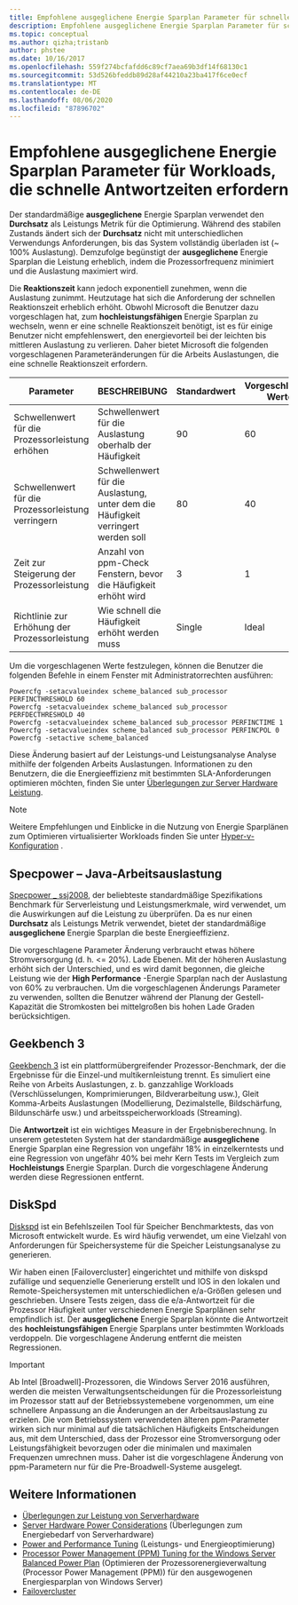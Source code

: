 ```yaml
---
title: Empfohlene ausgeglichene Energie Sparplan Parameter für schnelle Antwortzeiten
description: Empfohlene ausgeglichene Energie Sparplan Parameter für schnelle Antwortzeiten
ms.topic: conceptual
ms.author: qizha;tristanb
author: phstee
ms.date: 10/16/2017
ms.openlocfilehash: 559f274bcfafdd6c89cf7aea69b3df14f68130c1
ms.sourcegitcommit: 53d526bfeddb89d28af44210a23ba417f6ce0ecf
ms.translationtype: MT
ms.contentlocale: de-DE
ms.lasthandoff: 08/06/2020
ms.locfileid: "87896702"
---
```

# <a name="recommended-balanced-power-plan-parameters-for-workloads-requiring-quick-response-times"></a>Empfohlene ausgeglichene Energie Sparplan Parameter für Workloads, die schnelle Antwortzeiten erfordern

Der standardmäßige **ausgeglichene** Energie Sparplan verwendet den **Durchsatz** als Leistungs Metrik für die Optimierung. Während des stabilen Zustands ändert sich der **Durchsatz** nicht mit unterschiedlichen Verwendungs Anforderungen, bis das System vollständig überladen ist (~ 100% Auslastung).  Demzufolge begünstigt der **ausgeglichene** Energie Sparplan die Leistung erheblich, indem die Prozessorfrequenz minimiert und die Auslastung maximiert wird.

Die **Reaktionszeit** kann jedoch exponentiell zunehmen, wenn die Auslastung zunimmt. Heutzutage hat sich die Anforderung der schnellen Reaktionszeit erheblich erhöht. Obwohl Microsoft die Benutzer dazu vorgeschlagen hat, zum **hochleistungsfähigen** Energie Sparplan zu wechseln, wenn er eine schnelle Reaktionszeit benötigt, ist es für einige Benutzer nicht empfehlenswert, den energievorteil bei der leichten bis mittleren Auslastung zu verlieren. Daher bietet Microsoft die folgenden vorgeschlagenen Parameteränderungen für die Arbeits Auslastungen, die eine schnelle Reaktionszeit erfordern.


| Parameter | BESCHREIBUNG | Standardwert | Vorgeschlagene Werte |
|------------------------|--------------------------------------------------------------------------------------------------------------------------------------------------------|----------------------------------------------------------------------------------|-----------------------------------------------------------------------------------------------------------------------------------------------------------|
| Schwellenwert für die Prozessorleistung erhöhen | Schwellenwert für die Auslastung oberhalb der Häufigkeit | 90 | 60 |
| Schwellenwert für die Prozessorleistung verringern | Schwellenwert für die Auslastung, unter dem die Häufigkeit verringert werden soll | 80 | 40 |
| Zeit zur Steigerung der Prozessorleistung | Anzahl von ppm-Check Fenstern, bevor die Häufigkeit erhöht wird | 3 | 1 |
| Richtlinie zur Erhöhung der Prozessorleistung | Wie schnell die Häufigkeit erhöht werden muss | Single | Ideal |

Um die vorgeschlagenen Werte festzulegen, können die Benutzer die folgenden Befehle in einem Fenster mit Administratorrechten ausführen:

``` syntax
Powercfg -setacvalueindex scheme_balanced sub_processor PERFINCTHRESHOLD 60
Powercfg -setacvalueindex scheme_balanced sub_processor PERFDECTHRESHOLD 40
Powercfg -setacvalueindex scheme_balanced sub_processor PERFINCTIME 1
Powercfg -setacvalueindex scheme_balanced sub_processor PERFINCPOL 0
Powercfg -setactive scheme_balanced
```

Diese Änderung basiert auf der Leistungs-und Leistungsanalyse Analyse mithilfe der folgenden Arbeits Auslastungen. Informationen zu den Benutzern, die die Energieeffizienz mit bestimmten SLA-Anforderungen optimieren möchten, finden Sie unter [Überlegungen zur Server Hardware Leistung](../power.md).

>[!Note]
> Weitere Empfehlungen und Einblicke in die Nutzung von Energie Sparplänen zum Optimieren virtualisierter Workloads finden Sie unter [Hyper-v-Konfiguration](../../role/hyper-v-server/configuration.md) .

## <a name="specpower--java-workload"></a>Specpower – Java-Arbeitsauslastung

[Specpower \_ ssj2008](http://spec.org/power_ssj2008/), der beliebteste standardmäßige Spezifikations Benchmark für Serverleistung und Leistungsmerkmale, wird verwendet, um die Auswirkungen auf die Leistung zu überprüfen. Da es nur einen **Durchsatz** als Leistungs Metrik verwendet, bietet der standardmäßige **ausgeglichene** Energie Sparplan die beste Energieeffizienz.

Die vorgeschlagene Parameter Änderung verbraucht etwas höhere Stromversorgung (d. h. <= 20%). Lade Ebenen. Mit der höheren Auslastung erhöht sich der Unterschied, und es wird damit begonnen, die gleiche Leistung wie der **High Performance** -Energie Sparplan nach der Auslastung von 60% zu verbrauchen. Um die vorgeschlagenen Änderungs Parameter zu verwenden, sollten die Benutzer während der Planung der Gestell-Kapazität die Stromkosten bei mittelgroßen bis hohen Lade Graden berücksichtigen.

## <a name="geekbench-3"></a>Geekbench 3

[Geekbench 3](http://www.geekbench.com/geekbench3/) ist ein plattformübergreifender Prozessor-Benchmark, der die Ergebnisse für die Einzel-und multikernleistung trennt. Es simuliert eine Reihe von Arbeits Auslastungen, z. b. ganzzahlige Workloads (Verschlüsselungen, Komprimierungen, Bildverarbeitung usw.), Gleit Komma-Arbeits Auslastungen (Modellierung, Dezimalstelle, Bildschärfung, Bildunschärfe usw.) und arbeitsspeicherworkloads (Streaming).

Die **Antwortzeit** ist ein wichtiges Measure in der Ergebnisberechnung. In unserem getesteten System hat der standardmäßige **ausgeglichene** Energie Sparplan eine Regression von ungefähr 18% in einzelkerntests und eine Regression von ungefähr 40% bei mehr Kern Tests im Vergleich zum **Hochleistungs** Energie Sparplan. Durch die vorgeschlagene Änderung werden diese Regressionen entfernt.

## <a name="diskspd"></a>DiskSpd

[Diskspd](https://en.wikipedia.org/wiki/Diskspd) ist ein Befehlszeilen Tool für Speicher Benchmarktests, das von Microsoft entwickelt wurde. Es wird häufig verwendet, um eine Vielzahl von Anforderungen für Speichersysteme für die Speicher Leistungsanalyse zu generieren.

Wir haben einen [Failovercluster] eingerichtet und mithilfe von diskspd zufällige und sequenzielle Generierung erstellt und IOS in den lokalen und Remote-Speichersystemen mit unterschiedlichen e/a-Größen gelesen und geschrieben. Unsere Tests zeigen, dass die e/a-Antwortzeit für die Prozessor Häufigkeit unter verschiedenen Energie Sparplänen sehr empfindlich ist. Der **ausgeglichene** Energie Sparplan könnte die Antwortzeit des **hochleistungsfähigen** Energie Sparplans unter bestimmten Workloads verdoppeln. Die vorgeschlagene Änderung entfernt die meisten Regressionen.

>[!Important]
>Ab Intel [Broadwell]-Prozessoren, die Windows Server 2016 ausführen, werden die meisten Verwaltungsentscheidungen für die Prozessorleistung im Prozessor statt auf der Betriebssystemebene vorgenommen, um eine schnellere Anpassung an die Änderungen an der Arbeitsauslastung zu erzielen. Die vom Betriebssystem verwendeten älteren ppm-Parameter wirken sich nur minimal auf die tatsächlichen Häufigkeits Entscheidungen aus, mit dem Unterschied, dass der Prozessor eine Stromversorgung oder Leistungsfähigkeit bevorzugen oder die minimalen und maximalen Frequenzen umrechnen muss. Daher ist die vorgeschlagene Änderung von ppm-Parametern nur für die Pre-Broadwell-Systeme ausgelegt.

## <a name="see-also"></a>Weitere Informationen
- [Überlegungen zur Leistung von Serverhardware](../index.md)
- [Server Hardware Power Considerations](../power.md) (Überlegungen zum Energiebedarf von Serverhardware)
- [Power and Performance Tuning](power-performance-tuning.md) (Leistungs- und Energieoptimierung)
- [Processor Power Management (PPM) Tuning for the Windows Server Balanced Power Plan](processor-power-management-tuning.md) (Optimieren der Prozessorenergieverwaltung (Processor Power Management (PPM)) für den ausgewogenen Energiesparplan von Windows Server)
- [Failovercluster](https://technet.microsoft.com/library/cc725923.aspx)

